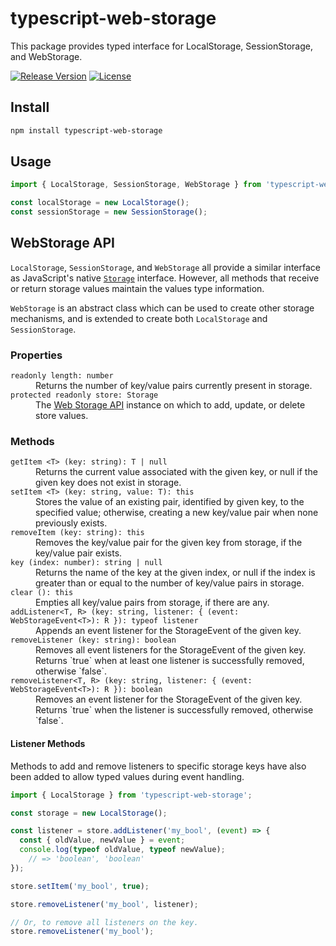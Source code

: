 # typescript-web-storage

This package provides typed interface for LocalStorage, SessionStorage, and WebStorage.

[![Release Version](https://img.shields.io/npm/v/typescript-web-storage.svg)](https://www.npmjs.com/package/typescript-web-storage)
[![License](https://img.shields.io/badge/License-MIT-blue.svg)](https://opensource.org/licenses/MIT)

## Install

```bash
npm install typescript-web-storage
```

## Usage

```ts
import { LocalStorage, SessionStorage, WebStorage } from 'typescript-web-storage';

const localStorage = new LocalStorage();
const sessionStorage = new SessionStorage();
```

## WebStorage API

`LocalStorage`, `SessionStorage`, and `WebStorage` all provide a similar interface as JavaScript's native [`Storage`](https://developer.mozilla.org/en-US/docs/Web/API/Storage) interface. However, all methods that receive or return storage values maintain the values type information.

`WebStorage` is an abstract class which can be used to create other storage mechanisms, and is extended to create both `LocalStorage` and `SessionStorage`.

### Properties

<dl>

  <dt><code>readonly length: number</code></dt>
  <dd>Returns the number of key/value pairs currently present in storage.</dd>

  <dt><code>protected readonly store: Storage</code></dt>
  <dd>The <a href="https://developer.mozilla.org/en-US/docs/Web/API/Web_Storage_API">Web Storage API</a> instance on which to add, update, or delete store values.</dd>

</dl>

### Methods

<dl>

  <dt><code>getItem &lt;T&gt; (key: string): T | null</code></dt>
  <dd>Returns the current value associated with the given key, or null if the given key does not exist in storage.</dd>

  <dt><code>setItem &lt;T&gt; (key: string, value: T): this</code></dt>
  <dd>Stores the value of an existing pair, identified by given key, to the specified value; otherwise, creating a new key/value pair when none previously exists.</dd>

  <dt><code>removeItem (key: string): this</code></dt>
  <dd>Removes the key/value pair for the given key from storage, if the key/value pair exists.</dd>

  <dt><code>key (index: number): string | null</code></dt>
  <dd>Returns the name of the key at the given index, or null if the index is greater than or equal to the number of key/value pairs in storage.</dd>

  <dt><code>clear (): this</code></dt>
  <dd>Empties all key/value pairs from storage, if there are any.</dd>

  <dt><code>addListener&lt;T, R&gt; (key: string, listener: { (event: WebStorageEvent&lt;T&gt;): R }): typeof listener</code></dt>
  <dd>Appends an event listener for the StorageEvent of the given key.</dd>

  <dt><code>removeListener (key: string): boolean</code></dt>
  <dd>Removes all event listeners for the StorageEvent of the given key. Returns `true` when at least one listener is successfully removed, otherwise `false`.</dd>

  <dt><code>removeListener&lt;T, R&gt; (key: string, listener: { (event: WebStorageEvent&lt;T&gt;): R }): boolean</code></dt>
  <dd>Removes an event listener for the StorageEvent of the given key. Returns `true` when the listener is successfully removed, otherwise `false`.</dd>

</dl>

#### Listener Methods

Methods to add and remove listeners to specific storage keys have also been added to allow typed values during event handling.

```ts
import { LocalStorage } from 'typescript-web-storage';

const storage = new LocalStorage();

const listener = store.addListener('my_bool', (event) => {
  const { oldValue, newValue } = event;
  console.log(typeof oldValue, typeof newValue);
    // => 'boolean', 'boolean'
});

store.setItem('my_bool', true);

store.removeListener('my_bool', listener);

// Or, to remove all listeners on the key.
store.removeListener('my_bool');
```
